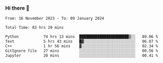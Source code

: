 ### Hi there 👋

<!--
**floyiac/floyiac** is a ✨ _special_ ✨ repository because its `README.md` (this file) appears on your GitHub profile.

Here are some ideas to get you started:

- 🔭 I’m currently working on ...
- 🌱 I’m currently learning ...
- 👯 I’m looking to collaborate on ...
- 🤔 I’m looking for help with ...
- 💬 Ask me about ...
- 📫 How to reach me: ...
- 😄 Pronouns: ...
- ⚡ Fun fact: ...
-->

<!--START_SECTION:waka-->

```txt
From: 16 November 2023 - To: 09 January 2024

Total Time: 83 hrs 20 mins

Python           74 hrs 13 mins  ██████████████████████▒░░   89.06 %
Text             5 hrs 43 mins   █▓░░░░░░░░░░░░░░░░░░░░░░░   06.87 %
C++              1 hr 56 mins    ▓░░░░░░░░░░░░░░░░░░░░░░░░   02.34 %
GitIgnore file   27 mins         ░░░░░░░░░░░░░░░░░░░░░░░░░   00.56 %
Jupyter          20 mins         ░░░░░░░░░░░░░░░░░░░░░░░░░   00.41 %
```

<!--END_SECTION:waka-->
